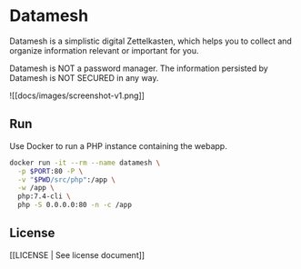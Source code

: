 # Datamesh

Datamesh is a simplistic digital Zettelkasten, which helps you to collect and organize information relevant or important for you.

Datamesh is NOT a password manager.
The information persisted by Datamesh is NOT SECURED in any way.

![[docs/images/screenshot-v1.png]]

## Run

Use Docker to run a PHP instance containing the webapp.

```bash
docker run -it --rm --name datamesh \
  -p $PORT:80 -P \
  -v "$PWD/src/php":/app \
  -w /app \
  php:7.4-cli \
  php -S 0.0.0.0:80 -n -c /app
```

## License

[[LICENSE | See license document]]
